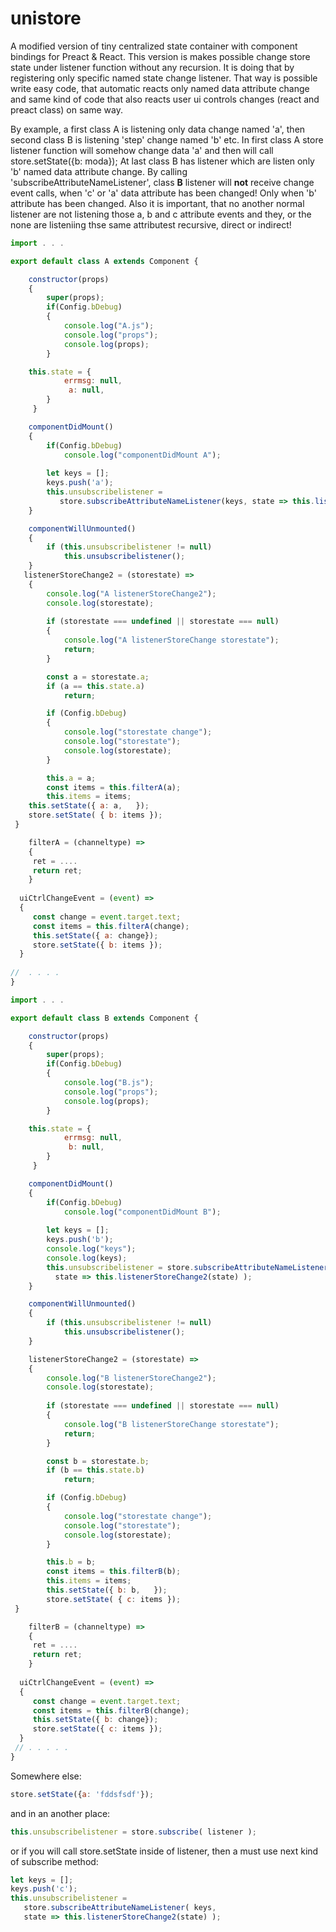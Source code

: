 # unistore
A modified version of tiny centralized state container with component bindings for Preact &amp; React. This version is makes possible change store state under listener function without any recursion. It is doing that by registering only specific named state change listener. That way is possible write easy code, that automatic reacts only named data attribute change and same kind of code that also reacts user ui controls changes (react and preact class) on same way. 

By example, a first class A is listening only data change named 'a', then second class B is listening 'step' change named 'b' etc. In first class A store listener function will somehow change data 'a' and then will call store.setState({b: moda}); At last class B has listener which are listen only 'b' named data attribute change. By calling 'subscribeAttributeNameListener', class **B** listener will **not** receive change event calls, when 'c' or 'a' data attribute has been changed! Only when 'b' attribute has been changed.  Also it is important, that no another normal listener are not listening those a, b and c attribute events and they, or the none are listeniing thse same attributest recursive, direct or indirect!

```javascript
import . . .

export default class A extends Component {

	constructor(props)
	{
		super(props);
		if(Config.bDebug) 
		{
			console.log("A.js");
			console.log("props");
			console.log(props);
		}

  	this.state = {
			errmsg: null,
			 a: null,																					
		}	
	 }

	componentDidMount()
	{
		if(Config.bDebug) 				
			console.log("componentDidMount A");
			
		let keys = [];
		keys.push('a');
        this.unsubscribelistener = 
		   store.subscribeAttributeNameListener(keys, state => this.listenerStoreChange2(state) );                
	}

	componentWillUnmounted()
	{
		if (this.unsubscribelistener != null)
			this.unsubscribelistener();
	}
   listenerStoreChange2 = (storestate) =>
    {
        console.log("A listenerStoreChange2");
        console.log(storestate);
        
        if (storestate === undefined || storestate === null)
        {
            console.log("A listenerStoreChange storestate");
            return;
        }

        const a = storestate.a;	
		if (a == this.state.a)
			return;

		if (Config.bDebug)
		{
			console.log("storestate change");
			console.log("storestate");
			console.log(storestate);
		}

		this.a = a;
		const items = this.filterA(a);
		this.items = items;
    this.setState({ a: a,	});
    store.setState( { b: items });
 }	

	filterA = (channeltype) =>
	{
     ret = ....
     return ret;
	}
  
  uiCtrlChangeEvent = (event) =>
  {
     const change = event.target.text;
     const items = this.filterA(change);
     this.setState({ a: change});
     store.setState({ b: items });
  }
  
//  . . . .
}
```

```javascript
import . . .

export default class B extends Component {

	constructor(props)
	{
		super(props);
		if(Config.bDebug) 
		{
			console.log("B.js");
			console.log("props");
			console.log(props);
		}

  	this.state = {
			errmsg: null,
			 b: null,																					
		}	
	 }

	componentDidMount()
	{
		if(Config.bDebug) 				
			console.log("componentDidMount B");
			
		let keys = [];
		keys.push('b');
		console.log("keys");
		console.log(keys);
        this.unsubscribelistener = store.subscribeAttributeNameListener(keys,
		  state => this.listenerStoreChange2(state) );                
	}

	componentWillUnmounted()
	{
		if (this.unsubscribelistener != null)
			this.unsubscribelistener();
	}

    listenerStoreChange2 = (storestate) =>
    {
        console.log("B listenerStoreChange2");
        console.log(storestate);
        
        if (storestate === undefined || storestate === null)
        {
            console.log("B listenerStoreChange storestate");
            return;
        }

        const b = storestate.b;	
		if (b == this.state.b)
			return;

		if (Config.bDebug)
		{
			console.log("storestate change");
			console.log("storestate");
			console.log(storestate);
		}

		this.b = b;
		const items = this.filterB(b);
		this.items = items;
        this.setState({ b: b,	});
        store.setState( { c: items });
 }	

	filterB = (channeltype) =>
	{
     ret = ....
     return ret;
	}
  
  uiCtrlChangeEvent = (event) =>
  {
     const change = event.target.text;
     const items = this.filterB(change);
     this.setState({ b: change});
     store.setState({ c: items });
  }
 // . . . . .
}
```

Somewhere else:

```javascript
store.setState({a: 'fddsfsdf'});
```

and in an another place:

```javascript
this.unsubscribelistener = store.subscribe( listener );
```

or if you will call store.setState inside of listener, then a must use next kind of subscribe method: 

```javascript
let keys = [];
keys.push('c');
this.unsubscribelistener = 
   store.subscribeAttributeNameListener( keys,
   state => this.listenerStoreChange2(state) ); 
   ```
   
